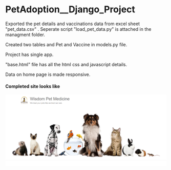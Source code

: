# PetAdoption__Django_Project

Exported the pet details and vaccinations data from excel sheet "pet_data.csv" . 
Seperate script "load_pet_data.py" is attached in the managment folder.

Created two tables and Pet and Vaccine in models.py file.

Project has single app.

"base.html" file has all the html css and javascript details.

Data on home page is made responsive.



#### Completed site looks like


![Alt text](https://github.com/RITESH-Kapse/WisdomPetAdoption_DjangoProject/blob/master/ImageGlimps.PNG?raw=true "Title")



